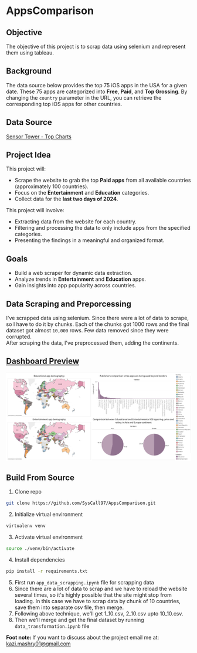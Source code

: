 # AppsComparison
## Objective
The objective of this project is to scrap data using selenium and represent them using tableau.

## Background
The data source below provides the top 75 iOS apps in the USA for a given date. These 75 apps are categorized into **Free**, **Paid**, and **Top Grossing**. By changing the `country` parameter in the URL, you can retrieve the corresponding top iOS apps for other countries.

## Data Source
[Sensor Tower - Top Charts](https://app.sensortower.com/top-charts?os=ios&category=0&country=US&date=2025-01-20&device=iphone)

## Project Idea
This project will:
- Scrape the website to grab the top **Paid apps** from all available countries (approximately 100 countries).
- Focus on the **Entertainment** and **Education** categories.
- Collect data for the **last two days of 2024**.

This project will involve:
- Extracting data from the website for each country.
- Filtering and processing the data to only include apps from the specified categories.
- Presenting the findings in a meaningful and organized format.

## Goals
- Build a web scraper for dynamic data extraction.
- Analyze trends in **Entertainment** and **Education** apps.
- Gain insights into app popularity across countries.

## Data Scraping and Preporcessing
I've scrapped data using selenium. Since there were a lot of data to scrape, so I have to do it by chunks. Each of the chunks got 1000 rows and the final dataset got almost `10,000` rows. Few data removed since they were corrupted. </br>
After scraping the data, I've preprocessed them, adding the continents. 

## [Dashboard Preview](https://public.tableau.com/app/profile/kazi.mashry/viz/iOSAppsDemographic/Dashboard1?publish=yes)
![Dashboard Preview](dashboard.png)


## Build From Source
1. Clone repo
```bash
git clone https://github.com/SysCall97/AppsComparison.git
```
2. Initialize virtual environment
```bash
virtualenv venv  
```
3. Activate virtual environment
```bash
source ./venv/bin/activate
```
4. Install dependencies
```bash
pip install -r requirements.txt
```
5. First run ``app_data_scrapping.ipynb`` file for scrapping data
6. Since there are a lot of data to scrap and we have to reload the website several times, so it's highly possible that the site might stop from loading. In this case we have to scrap data by chunk of 10 countries, save them into separate csv file, then merge.
7. Following above technique, we'll get 1_10.csv, 2_10.csv upto 10_10.csv. 
8. Then we'll merge and get the final dataset by running ``data_transformation.ipynb`` file

<b>Foot note: </b> If you want to discuss about the project email me at: <link>kazi.mashry01@gmail.com</link>
